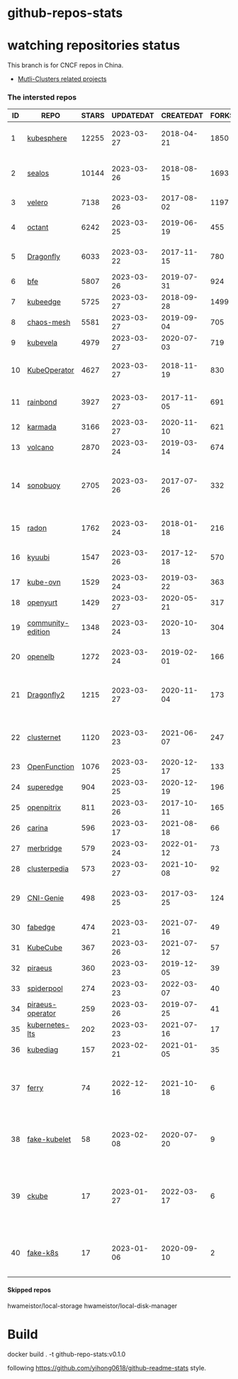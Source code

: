 # github-repos-stats

# watching repositories status

This branch is for CNCF repos in China.
- [Mutli-Clusters related projects](https://github.com/pacoxu/github-repos-stats/tree/multi-clusters)


<!--START_SECTION:github_repos-->
### The intersted repos
| ID |                                   REPO                                   | STARS | UPDATEDAT  | CREATEDAT  | FORKSCOUNT |                                                                                                                     DESCRIPTIONS                                                                                                                     |
|----|--------------------------------------------------------------------------|-------|------------|------------|------------|------------------------------------------------------------------------------------------------------------------------------------------------------------------------------------------------------------------------------------------------------|
|  1 | [kubesphere](https://github.com/kubesphere/kubesphere)                   | 12255 | 2023-03-27 | 2018-04-21 |       1850 | The container platform tailored for Kubernetes multi-cloud, datacenter, and edge management ⎈ 🖥 ☁️                                                                                                                                                   |
|  2 | [sealos](https://github.com/labring/sealos)                              | 10144 | 2023-03-26 | 2018-08-15 |       1693 | Sealos is a Kubernetes distribution, a general-purpose Cloud Operating System designed for managing cloud-native applications. Demo: https://cloud.sealos.io                                                                                         |
|  3 | [velero](https://github.com/vmware-tanzu/velero)                         |  7138 | 2023-03-26 | 2017-08-02 |       1197 | Backup and migrate Kubernetes applications and their persistent volumes                                                                                                                                                                              |
|  4 | [octant](https://github.com/vmware-archive/octant)                       |  6242 | 2023-03-25 | 2019-06-19 |        455 | Highly extensible platform for developers to better understand the complexity of Kubernetes clusters.                                                                                                                                                |
|  5 | [Dragonfly](https://github.com/dragonflyoss/Dragonfly)                   |  6033 | 2023-03-22 | 2017-11-15 |        780 | This repository has be archived and moved to the new repository https://github.com/dragonflyoss/Dragonfly2.                                                                                                                                          |
|  6 | [bfe](https://github.com/bfenetworks/bfe)                                |  5807 | 2023-03-26 | 2019-07-31 |        924 | A modern layer 7 load balancer from baidu                                                                                                                                                                                                            |
|  7 | [kubeedge](https://github.com/kubeedge/kubeedge)                         |  5725 | 2023-03-27 | 2018-09-28 |       1499 | Kubernetes Native Edge Computing Framework (project under CNCF)                                                                                                                                                                                      |
|  8 | [chaos-mesh](https://github.com/chaos-mesh/chaos-mesh)                   |  5581 | 2023-03-27 | 2019-09-04 |        705 | A Chaos Engineering Platform for Kubernetes.                                                                                                                                                                                                         |
|  9 | [kubevela](https://github.com/kubevela/kubevela)                         |  4979 | 2023-03-27 | 2020-07-03 |        719 | The Modern Application Platform.                                                                                                                                                                                                                     |
| 10 | [KubeOperator](https://github.com/KubeOperator/KubeOperator)             |  4627 | 2023-03-27 | 2018-11-19 |        830 | KubeOperator 是一个开源的轻量级 Kubernetes 发行版，专注于帮助企业规划、部署和运营生产级别的 K8s 集群。                                                                                                                                               |
| 11 | [rainbond](https://github.com/goodrain/rainbond)                         |  3927 | 2023-03-27 | 2017-11-05 |        691 | Cloud native multi cloud application management platform that make application management and delivery easier                                                                                                                                        |
| 12 | [karmada](https://github.com/karmada-io/karmada)                         |  3166 | 2023-03-27 | 2020-11-10 |        621 | Open, Multi-Cloud, Multi-Cluster Kubernetes Orchestration                                                                                                                                                                                            |
| 13 | [volcano](https://github.com/volcano-sh/volcano)                         |  2870 | 2023-03-24 | 2019-03-14 |        674 | A Cloud Native Batch System (Project under CNCF)                                                                                                                                                                                                     |
| 14 | [sonobuoy](https://github.com/vmware-tanzu/sonobuoy)                     |  2705 | 2023-03-26 | 2017-07-26 |        332 | Sonobuoy is a diagnostic tool that makes it easier to understand the state of a Kubernetes cluster by running a set of Kubernetes conformance tests and other plugins in an accessible and non-destructive manner.                                   |
| 15 | [radon](https://github.com/radondb/radon)                                |  1762 | 2023-03-24 | 2018-01-18 |        216 | RadonDB is an open source, cloud-native MySQL database for building global, scalable cloud services                                                                                                                                                  |
| 16 | [kyuubi](https://github.com/apache/kyuubi)                               |  1547 | 2023-03-26 | 2017-12-18 |        570 | Apache Kyuubi is a distributed and multi-tenant gateway to provide serverless SQL on data warehouses and lakehouses.                                                                                                                                 |
| 17 | [kube-ovn](https://github.com/kubeovn/kube-ovn)                          |  1529 | 2023-03-24 | 2019-03-22 |        363 | A Bridge between SDN and Cloud Native (Project under CNCF)                                                                                                                                                                                           |
| 18 | [openyurt](https://github.com/openyurtio/openyurt)                       |  1429 | 2023-03-27 | 2020-05-21 |        317 | OpenYurt - Extending your native Kubernetes to edge(project under CNCF)                                                                                                                                                                              |
| 19 | [community-edition](https://github.com/vmware-tanzu/community-edition)   |  1348 | 2023-03-24 | 2020-10-13 |        304 | VMware Tanzu Community Edition is no longer an actively maintained project. Code is available for historical purposes only.                                                                                                                          |
| 20 | [openelb](https://github.com/openelb/openelb)                            |  1272 | 2023-03-24 | 2019-02-01 |        166 | Load Balancer Implementation for Kubernetes in Bare-Metal, Edge, and Virtualization                                                                                                                                                                  |
| 21 | [Dragonfly2](https://github.com/dragonflyoss/Dragonfly2)                 |  1215 | 2023-03-27 | 2020-11-04 |        173 | Dragonfly is an open source P2P-based file distribution and image acceleration system. It is hosted by the Cloud Native Computing Foundation (CNCF) as an Incubating Level Project.                                                                  |
| 22 | [clusternet](https://github.com/clusternet/clusternet)                   |  1120 | 2023-03-23 | 2021-06-07 |        247 | [CNCF Sandbox Project] Managing your Kubernetes clusters (including public, private, edge, etc.) as easily as visiting the Internet ⎈                                                                                                                |
| 23 | [OpenFunction](https://github.com/OpenFunction/OpenFunction)             |  1076 | 2023-03-25 | 2020-12-17 |        133 | Cloud Native Function-as-a-Service Platform (CNCF Sandbox Project)                                                                                                                                                                                   |
| 24 | [superedge](https://github.com/superedge/superedge)                      |   904 | 2023-03-25 | 2020-12-19 |        196 | An edge-native container management system for edge computing                                                                                                                                                                                        |
| 25 | [openpitrix](https://github.com/openpitrix/openpitrix)                   |   811 | 2023-03-26 | 2017-10-11 |        165 | Application Management Platform on Multi-Cloud Environment                                                                                                                                                                                           |
| 26 | [carina](https://github.com/carina-io/carina)                            |   596 | 2023-03-17 | 2021-08-18 |         66 | Carina: an high performance and ops-free local storage for kubernetes                                                                                                                                                                                |
| 27 | [merbridge](https://github.com/merbridge/merbridge)                      |   579 | 2023-03-24 | 2022-01-12 |         73 | Use eBPF to speed up your Service Mesh like crossing an Einstein-Rosen Bridge.                                                                                                                                                                       |
| 28 | [clusterpedia](https://github.com/clusterpedia-io/clusterpedia)          |   573 | 2023-03-27 | 2021-10-08 |         92 | The Encyclopedia of Kubernetes clusters                                                                                                                                                                                                              |
| 29 | [CNI-Genie](https://github.com/cni-genie/CNI-Genie)                      |   498 | 2023-03-25 | 2017-03-25 |        124 | CNI-Genie for choosing pod network of your choice during deployment time. Supported pod networks - Calico, Flannel, Romana, Weave                                                                                                                    |
| 30 | [fabedge](https://github.com/FabEdge/fabedge)                            |   474 | 2023-03-21 | 2021-07-16 |         49 | Secure Edge Networking Solution Based On Kubernetes                                                                                                                                                                                                  |
| 31 | [KubeCube](https://github.com/kubecube-io/KubeCube)                      |   367 | 2023-03-26 | 2021-07-12 |         57 | KubeCube is an open source enterprise-level container platform                                                                                                                                                                                       |
| 32 | [piraeus](https://github.com/piraeusdatastore/piraeus)                   |   360 | 2023-03-23 | 2019-12-05 |         39 | High Available Datastore for Kubernetes                                                                                                                                                                                                              |
| 33 | [spiderpool](https://github.com/spidernet-io/spiderpool)                 |   274 | 2023-03-23 | 2022-03-07 |         40 | kubernetes ipam                                                                                                                                                                                                                                      |
| 34 | [piraeus-operator](https://github.com/piraeusdatastore/piraeus-operator) |   259 | 2023-03-26 | 2019-07-25 |         41 | The Piraeus Operator manages LINSTOR clusters in Kubernetes.                                                                                                                                                                                         |
| 35 | [kubernetes-lts](https://github.com/klts-io/kubernetes-lts)              |   202 | 2023-03-23 | 2021-07-16 |         17 | Kubernetes LTS(long term support)                                                                                                                                                                                                                    |
| 36 | [kubediag](https://github.com/kubediag/kubediag)                         |   157 | 2023-02-21 | 2021-01-05 |         35 | Problem diagnosis and operation orchestration for Kubernetes                                                                                                                                                                                         |
| 37 | [ferry](https://github.com/ferryproxy/ferry)                             |    74 | 2022-12-16 | 2021-10-18 |          6 | Ferry is a Kubernetes multi-cluster communication component that eliminates communication differences between clusters as if they were in a single cluster, regardless of the network environment those clusters are in.                             |
| 38 | [fake-kubelet](https://github.com/wzshiming/fake-kubelet)                |    58 | 2023-02-08 | 2020-07-20 |          9 | [Moved to https://github.com/kubernetes-sigs/kwok] This is a fake kubelet. that can simulate any number of nodes and maintain pods on those nodes. It is useful for test control plane.                                                              |
| 39 | [ckube](https://github.com/DaoCloud/ckube)                               |    17 | 2023-01-27 | 2022-03-17 |          6 | Kubernetes APIServer 高性能代理组件，代理 APIServer 的 List 请求，其它类型的请求会直接反向代理到原生 APIServer。 CKube 还额外支持了分页、搜索和索引等功能。 并且，CKube 100% 兼容原生 kubectl 和 kube client sdk，只需要简单的配置即可实现全局替换。 |
| 40 | [fake-k8s](https://github.com/wzshiming/fake-k8s)                        |    17 | 2023-01-06 | 2020-09-10 |          2 | [Moved to https://github.com/kubernetes-sigs/kwok] fake-k8s is a tool for running Fake Kubernetes clusters, It can be used as an alternative to Kind in some scenarios where you don’t need to actually run the Pod                                  |



#### Skipped repos
hwameistor/local-storage
hwameistor/local-disk-manager<!--END_SECTION:github_repos-->

# Build

docker build . -t github-repo-stats:v0.1.0

following https://github.com/yihong0618/github-readme-stats style.
